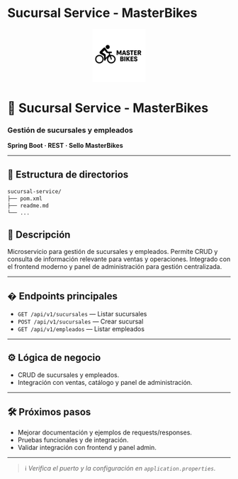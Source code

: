 
# Sucursal Service - MasterBikes

<div align="center">
  <img src="../frontend/images/logos/logo.svg" alt="MasterBikes" width="120"/>
</div>

<h1>🏢 Sucursal Service - MasterBikes</h1>
<h3>Gestión de sucursales y empleados</h3>
<p><b>Spring Boot · REST · Sello MasterBikes</b></p>

---

## 📁 Estructura de directorios

```text
sucursal-service/
├── pom.xml
├── readme.md
└── ...
```

## 🚦 Descripción


Microservicio para gestión de sucursales y empleados. Permite CRUD y consulta de información relevante para ventas y operaciones. Integrado con el frontend moderno y panel de administración para gestión centralizada.

---


## � Endpoints principales

- `GET /api/v1/sucursales` — Listar sucursales
- `POST /api/v1/sucursales` — Crear sucursal
- `GET /api/v1/empleados` — Listar empleados

---


## ⚙️ Lógica de negocio

- CRUD de sucursales y empleados.
- Integración con ventas, catálogo y panel de administración.

---


## 🛠️ Próximos pasos

- Mejorar documentación y ejemplos de requests/responses.
- Pruebas funcionales y de integración.
- Validar integración con frontend y panel admin.

---

> ℹ️ *Verifica el puerto y la configuración en `application.properties`.*


